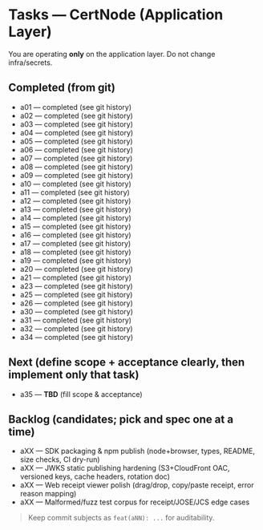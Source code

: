 # Tasks — CertNode (Application Layer)

You are operating **only** on the application layer. Do not change infra/secrets.

## Completed (from git)
- a01 — completed (see git history)
- a02 — completed (see git history)
- a03 — completed (see git history)
- a04 — completed (see git history)
- a05 — completed (see git history)
- a06 — completed (see git history)
- a07 — completed (see git history)
- a08 — completed (see git history)
- a09 — completed (see git history)
- a10 — completed (see git history)
- a11 — completed (see git history)
- a12 — completed (see git history)
- a13 — completed (see git history)
- a14 — completed (see git history)
- a15 — completed (see git history)
- a16 — completed (see git history)
- a17 — completed (see git history)
- a18 — completed (see git history)
- a19 — completed (see git history)
- a20 — completed (see git history)
- a21 — completed (see git history)
- a23 — completed (see git history)
- a25 — completed (see git history)
- a26 — completed (see git history)
- a30 — completed (see git history)
- a31 — completed (see git history)
- a32 — completed (see git history)
- a34 — completed (see git history)

## Next (define scope + acceptance clearly, then implement only that task)
- a35 — **TBD** (fill scope & acceptance)

## Backlog (candidates; pick and spec one at a time)
- aXX — SDK packaging & npm publish (node+browser, types, README, size checks, CI dry-run)
- aXX — JWKS static publishing hardening (S3+CloudFront OAC, versioned keys, cache headers, rotation doc)
- aXX — Web receipt viewer polish (drag/drop, copy/paste receipt, error reason mapping)
- aXX — Malformed/fuzz test corpus for receipt/JOSE/JCS edge cases

> Keep commit subjects as `feat(aNN): ...` for auditability.

